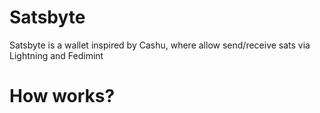 # Satsbyte

Satsbyte is a wallet inspired by Cashu, where allow send/receive sats via Lightning and Fedimint

# How works?

